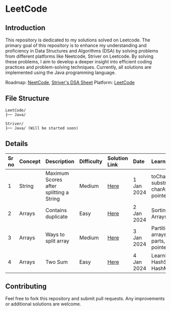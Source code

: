 # LeetCode

## Introduction

This repository is dedicated to my solutions solved on Leetcode. The primary goal of this repository is to enhance my understanding and proficiency in Data Structures and Algorithms (DSA) by solving problems from different platforms like Neetcode, Striver on Leetcode. By solving these problems, I aim to develop a deeper insight into efficient coding practices and problem-solving techniques. Currently, all solutions are implemented using the Java programming language.

Roadmap: [NeetCode](https://www.neetcode.io), [Striver's DSA Sheet](https://takeuforward.org/)
Platform: [LeetCode](https://www.leetcode.com)

## File Structure

```
LeetCode/
├── Java/

Striver/
├── Java/ (Will be started soon)

```

## Details

| Sr no | Concept | Description                             | Difficulty | Solution Link | Date       | Learnings                                            |
| :---- | :------ | :-------------------------------------- | :--------- | :------------ | :--------- | :--------------------------------------------------- |
| 1     | String  | Maximum Scores after splitting a String | Medium     | [Here]()      | 1 Jan 2024 | toCharArray(), substring(), charAt(), 2 pointer form |
| 2     | Arrays  | Contains duplicate                      | Easy       | [Here]()      | 2 Jan 2024 | Sorting of Arrays                                    |
| 3     | Arrays  | Ways to split array                     | Medium     | [Here]()      | 3 Jan 2024 | Partition of arrays into 2 parts, one pointer form   |
| 4     | Arrays  | Two Sum                     | Easy     | [Here]()      | 4 Jan 2024 | Learning of HashSet, HashMap   |

## Contributing

Feel free to fork this repository and submit pull requests. Any improvements or additional solutions are welcome.
